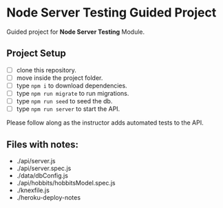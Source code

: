 # Node Server Testing Guided Project

Guided project for **Node Server Testing** Module.

## Project Setup

- [ ] clone this repository.
- [ ] move inside the project folder.
- [ ] type `npm i` to download dependencies.
- [ ] type `npm run migrate` to run migrations.
- [ ] type `npm run seed` to seed the db.
- [ ] type `npm run server` to start the API.

Please follow along as the instructor adds automated tests to the API.

## Files with notes:
- ./api/server.js
- ./api/server.spec.js
- ./data/dbConfig.js
- ./api/hobbits/hobbitsModel.spec.js
- ./knexfile.js
- ./heroku-deploy-notes
